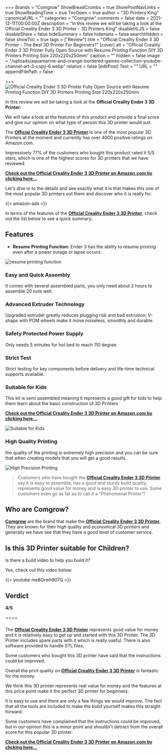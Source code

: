 +++
Brands = "Comgrow"
ShowBreadCrumbs = true
ShowPostNavLinks = true
ShowReadingTime = true
TocOpen = true
author = "3D Printers King"
canonicalURL = ""
categories = "Comgrow"
comments = false
date = 2021-12-11T00:00:00Z
description = "In this review we will be taking a look at the Official Creality Ender 3 3D Printer - 3D Printers King"
disableHLJS = false
disableShare = false
hideSummary = false
hidemeta = false
searchHidden = false
showToc = true
tags = ["Review"]
title = "Official Creality Ender 3 3D Printer - The Best 3D Printer For Beginners?"
[cover]
alt = "Official Creality Ender 3 3D Printer Fully Open Source with Resume Printing Function DIY 3D Printers Printing Size 220x220x250mm"
caption = ""
hidden = false
image = "/uploads/aquamarine-and-orange-bordered-games-collection-youtube-channel-art-3-copy-6.webp"
relative = false
[editPost]
Text = ""
URL = ""
appendFilePath = false

+++
![Official Creality Ender 3 3D Printer Fully Open Source with Resume Printing Function DIY 3D Printers Printing Size 220x220x250mm](/uploads/61e4e1vskgs-_sx522_.jpg "Official Creality Ender 3 3D Printer Fully Open Source with Resume Printing Function DIY 3D Printers Printing Size 220x220x250mm")

In this review we will be taking a look at the **Official Creality Ender 3 3D Printer.**  

We will take a look at the features of this product and provide a final score and give our opinion on what type of person this 3D printer would suit.

The [**Official Creality Ender 3 3D Printer**](https://www.amazon.com/gp/product/B07D218NX3/ref=as_li_tl?ie=UTF8&tag=3dprintersking-20&camp=1789&creative=9325&linkCode=as2&creativeASIN=B07D218NX3&linkId=e109f7dad5b2be13922a920bf49bfbe6) Is one of the most popular 3D Printers at the moment and currently has over 4000 positive ratings on Amazon.com.  

Impressively 77% of the customers who bought this product rated it 5/5 stars, which is one of the highest scores for 3D printers that we have reviewed.

[**Check out the Official Creality Ender 3 3D Printer on Amazon.com by clicking here…**](https://www.amazon.com/gp/product/B07D218NX3/ref=as_li_tl?ie=UTF8&tag=3dprintersking-20&camp=1789&creative=9325&linkCode=as2&creativeASIN=B07D218NX3&linkId=e109f7dad5b2be13922a920bf49bfbe6)

Let's dive in to the details and see exactly what it is that makes this one of the most popular 3D printers out there and discover who it is really for.

{{< amazon-ads >}}

In terms of the features of the [**Official Creality Ender 3 3D Printer**](https://www.amazon.com/gp/product/B07D218NX3/ref=as_li_tl?ie=UTF8&tag=3dprintersking-20&camp=1789&creative=9325&linkCode=as2&creativeASIN=B07D218NX3&linkId=e109f7dad5b2be13922a920bf49bfbe6), check out the list below to see a quick summary:

## Features

* **Resume Printing Function:** Ender 3 has the ability to resume printing even after a power outage or lapse occurs.

![resume printing function](https://m.media-amazon.com/images/S/aplus-media/sc/46b92632-dc34-43e0-8e07-7fe8e9819ff1.__CR0,0,300,300_PT0_SX300_V1___.jpg "resume printing function")

### **Easy and Quick Assembly**

 It comes with several assembled parts, you only need about 2 hours to assemble 20 nuts well.

### **Advanced Extruder Technology**

Upgraded extruder greatly reduces plugging risk and bad extrusion; V-shape with POM wheels make it move noiseless, smoothly and durable.

### **Safety Protected Power Supply**

Only needs 5 minutes for hot bed to reach 110 degree.

### **Strict Test**

Strict testing for key components before delivery and life-time technical supports available.

### **Suitable for Kids**

This kit is semi assembled meaning it represents a good gift for kids to help them learn about the basic construction of 3D Printers

[**Check out the Official Creality Ender 3 3D Printer on Amazon.com by clicking here…**](https://www.amazon.com/gp/product/B07D218NX3/ref=as_li_tl?ie=UTF8&tag=3dprintersking-20&camp=1789&creative=9325&linkCode=as2&creativeASIN=B07D218NX3&linkId=e109f7dad5b2be13922a920bf49bfbe6)

![Suitable for Kids ](https://m.media-amazon.com/images/S/aplus-media/sc/3dc0ea23-f0b2-49c8-89c9-b245da43ceb1.__CR0,0,300,300_PT0_SX300_V1___.jpg "Suitable for Kids ")

### **High Quality Printing**

the quality of the printing is extremely high precision and you can be sure that when creating models that you will get a good results.

![High Precision Printing](https://m.media-amazon.com/images/S/aplus-media/sc/ab8242d4-fd60-40bc-a4fd-910349c4766e.__CR0,0,300,300_PT0_SX300_V1___.jpg "High Precision Printing")

> Customers who have bought the [**Official Creality Ender 3 3D Printer**](https://www.amazon.com/gp/product/B07BR3F9N6/ref=as_li_tl?ie=UTF8&tag=3dprintersking-20&camp=1789&creative=9325&linkCode=as2&creativeASIN=B07BR3F9N6&linkId=fcd2c640d9aaea4c9573d26bebc6a13f) say it is easy to assemble, has a good and sturdy build quality, represents good value for money and is easy 3D printer to use.  Some customers even go as far as to call it a "Phenomenal Printer"!

## Who are Comgrow?

[**Comgrow**](/brands/comgrow) are the brand that make the [**Official Creality Ender 3 3D Printer**](https://www.amazon.com/gp/product/B07D218NX3/ref=as_li_tl?ie=UTF8&tag=3dprintersking-20&camp=1789&creative=9325&linkCode=as2&creativeASIN=B07D218NX3&linkId=e109f7dad5b2be13922a920bf49bfbe6)**.**  They are known for their high quality and economical 3D printers and generally we have see that they have a good level of customer service.

## Is this 3D Printer suitable for Children?

Is there a build video to help you build it?

Yes, check out this video below:

{{< youtube me8Qrwh907Q >}}

## Verdict

**4/5**

⭐⭐⭐⭐

The [**Official Creality Ender 3 3D Printer**](https://www.amazon.com/gp/product/B07D218NX3/ref=as_li_tl?ie=UTF8&tag=3dprintersking-20&camp=1789&creative=9325&linkCode=as2&creativeASIN=B07D218NX3&linkId=e109f7dad5b2be13922a920bf49bfbe6) represents good value for money and it is relatively easy to get up and started with this 3D Printer.  The 3D Printer includes spare parts with it which is really useful.  There is also software provided to handle STL files.

Some customers who bought this 3D printer have said that the instructions could be improved.

Overall the print quality on [**Official Creality Ender 3 3D Printer**](https://www.amazon.com/gp/product/B07D218NX3/ref=as_li_tl?ie=UTF8&tag=3dprintersking-20&camp=1789&creative=9325&linkCode=as2&creativeASIN=B07D218NX3&linkId=e109f7dad5b2be13922a920bf49bfbe6) is fantastic for the money.  

We think this 3D printer represents real value for money and the features at this price point make it the perfect 3D printer for beginners.  

It is easy to use and there are only a few things we would improve.  The fact that all the tools are included to make the build yourself makes this straight forward.  

Some customers have complained that the instructions could be improved, but in our opinion this is a minor point and shouldn't detract from the overall score for this popular 3D printer.

[**Check out the Official Creality Ender 3 3D Printer on Amazon.com by clicking here…**](https://www.amazon.com/gp/product/B07D218NX3/ref=as_li_tl?ie=UTF8&tag=3dprintersking-20&camp=1789&creative=9325&linkCode=as2&creativeASIN=B07D218NX3&linkId=e109f7dad5b2be13922a920bf49bfbe6)